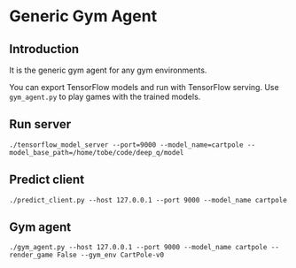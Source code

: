 # Generic Gym Agent

## Introduction

It is the generic gym agent for any gym environments.

You can export TensorFlow models and run with TensorFlow serving. Use `gym_agent.py` to play games with the trained models.

## Run server

```
./tensorflow_model_server --port=9000 --model_name=cartpole --model_base_path=/home/tobe/code/deep_q/model
```

## Predict client

```
./predict_client.py --host 127.0.0.1 --port 9000 --model_name cartpole
```

## Gym agent

```
./gym_agent.py --host 127.0.0.1 --port 9000 --model_name cartpole --render_game False --gym_env CartPole-v0
```
